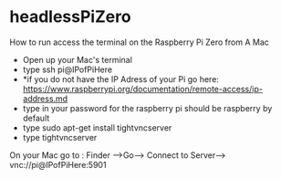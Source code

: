 # headlessPiZero
How to run access the terminal on the Raspberry Pi Zero from A Mac

- Open up your Mac's terminal
- type ssh pi@IPofPiHere
- *if you do not have the IP Adress of your Pi go here: https://www.raspberrypi.org/documentation/remote-access/ip-address.md
- type in your password for the raspberry pi should be raspberry by default
- type sudo apt-get install tightvncserver
- type tightvncserver


On your Mac go to : 
Finder —>Go—> Connect to Server—>        vnc://pi@IPofPiHere:5901
